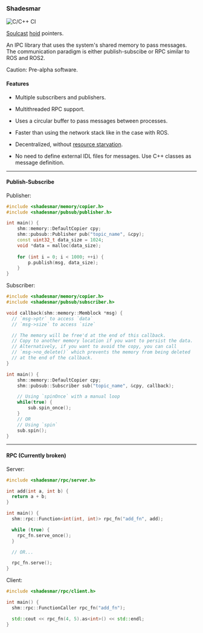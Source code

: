 ### Shadesmar

![C/C++ CI](https://github.com/Squadrick/shadesmar/workflows/C/C++%20CI/badge.svg)

[Soulcast](https://stormlightarchive.fandom.com/wiki/Soulcasting) [hoid](https://stormlightarchive.fandom.com/wiki/Hoid) pointers.

An IPC library that uses the system's shared memory to pass messages. 
The communication paradigm is either publish-subscibe or RPC similar to ROS and ROS2.

Caution: Pre-alpha software.


#### Features

* Multiple subscribers and publishers.

* Multithreaded RPC support.

* Uses a circular buffer to pass messages between processes.

* Faster than using the network stack like in the case with ROS.

* Decentralized, without [resource starvation](https://squadrick.github.io/journal/ipc-locks.html).

* No need to define external IDL files for messages. Use C++ classes as
message definition.

---

#### Publish-Subscribe

Publisher:
```c++
#include <shadesmar/memory/copier.h>
#include <shadesmar/pubsub/publisher.h>

int main() {
    shm::memory::DefaultCopier cpy;
    shm::pubsub::Publisher pub("topic_name", &cpy);
    const uint32_t data_size = 1024;
    void *data = malloc(data_size);
    
    for (int i = 0; i < 1000; ++i) {
        p.publish(msg, data_size);
    }
}
```

Subscriber:
```c++
#include <shadesmar/memory/copier.h>
#include <shadesmar/pubsub/subscriber.h>

void callback(shm::memory::Memblock *msg) {
  // `msg->ptr` to access `data`
  // `msg->size` to access `size`

  // The memory will be free'd at the end of this callback.
  // Copy to another memory location if you want to persist the data.
  // Alternatively, if you want to avoid the copy, you can call
  // `msg->no_delete()` which prevents the memory from being deleted
  // at the end of the callback.
}

int main() {
    shm::memory::DefaultCopier cpy;
    shm::pubsub::Subscriber sub("topic_name", &cpy, callback);

    // Using `spinOnce` with a manual loop
    while(true) {
        sub.spin_once();
    }
    // OR
    // Using `spin`
    sub.spin();
}
```

---

#### RPC (Currently broken)

Server:
```c++
#include <shadesmar/rpc/server.h>

int add(int a, int b) {
  return a + b;
}

int main() {
  shm::rpc::Function<int(int, int)> rpc_fn("add_fn", add);

  while (true) {
    rpc_fn.serve_once();
  }

  // OR...

  rpc_fn.serve();
}
```

Client:
```c++
#include <shadesmar/rpc/client.h>

int main() {
  shm::rpc::FunctionCaller rpc_fn("add_fn");

  std::cout << rpc_fn(4, 5).as<int>() << std::endl;
}
```

